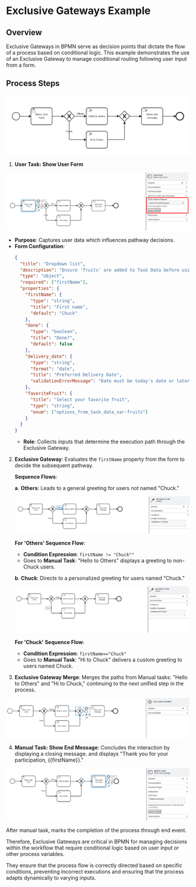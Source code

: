 # Exclusive Gateways Example

## Overview
Exclusive Gateways in BPMN serve as decision points that dictate the flow of a process based on conditional logic. This example demonstrates the use of an Exclusive Gateway to manage conditional routing following user input from a form.

##  Process Steps
![User Task](images/exclusivegatewayexample.png)

1. **User Task: Show User Form**

![User Task](images/exclusivegatewayexample1.png)
- **Purpose**: Captures user data which influences pathway decisions.
- **Form Configuration**:
     ```json
     {
       "title": "Dropdown list",
       "description": "Ensure 'fruits' are added to Task Data before using this component.",
       "type": "object",
       "required": ["firstName"],
       "properties": {
         "firstName": {
           "type": "string",
           "title": "First name",
           "default": "Chuck"
         },
         "done": {
           "type": "boolean",
           "title": "Done?",
           "default": false
         },
         "delivery_date": {
           "type": "string",
           "format": "date",
           "title": "Preferred Delivery Date",
           "validationErrorMessage": "Date must be today's date or later"
         },
         "favoriteFruit": {
           "title": "Select your favorite fruit",
           "type": "string",
           "enum": ["options_from_task_data_var:fruits"]
         }
       }
     }
     ```
   - **Role**: Collects inputs that determine the execution path through the Exclusive Gateway.

2. **Exclusive Gateway**: Evaluates the `firstName` property from the form to decide the subsequent pathway.

    **Sequence Flows**:

    **a**. **Others**: Leads to a general greeting for users not named "Chuck."

    ![Sequence Flows](images/exclusivegatewayexample3.png)
    
    **For 'Others' Sequence Flow**:
    - **Condition Expression**: ``firstName != "Chuck""``
    - Goes to **Manual Task**: "Hello to Others" displays a greeting to non-Chuck users.

    **b**. **Chuck**: Directs to a personalized greeting for users named "Chuck."

    ![Sequence Flows](images/exclusivegatewayexample4.png)
    
    **For 'Chuck' Sequence Flow**:
    - **Condition Expression**: ``firstName=="Chuck"``
    - Goes to **Manual Task**: "Hi to Chuck" delivers a custom greeting to users named Chuck.


3. **Exclusive Gateway Merge**: Merges the paths from Manual tasks: "Hello to Others" and "Hi to Chuck," continuing to the next unified step in the process.

![Exclusive Gateway Merge](images/exclusivegatewayexample5.png)

4. **Manual Task: Show End Message**: Concludes the interaction by displaying a closing message. and displays "Thank you for your participation, {{firstName}}."

![Exclusive Gateway Merge](images/exclusivegatewayexample6.png)

After manual task, marks the completion of the process through end event.

Therefore, Exclusive Gateways are critical in BPMN for managing decisions within the workflow that require conditional logic based on user input or other process variables. 

They ensure that the process flow is correctly directed based on specific conditions, preventing incorrect executions and ensuring that the process adapts dynamically to varying inputs. 